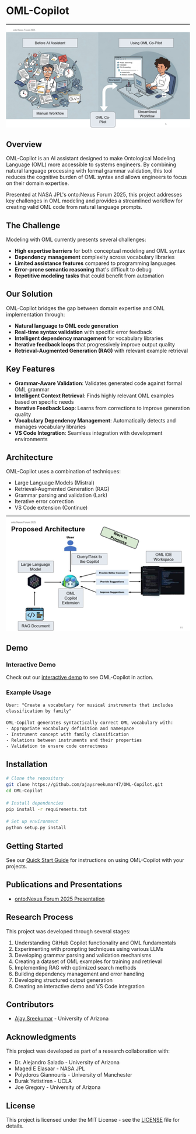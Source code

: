 # OML-Copilot

![OML Copilot Banner](docs/images/oml-copilot-banner.png)

## Overview
OML-Copilot is an AI assistant designed to make Ontological Modeling Language (OML) more accessible to systems engineers. By combining natural language processing with formal grammar validation, this tool reduces the cognitive burden of OML syntax and allows engineers to focus on their domain expertise.

Presented at NASA JPL's onto:Nexus Forum 2025, this project addresses key challenges in OML modeling and provides a streamlined workflow for creating valid OML code from natural language prompts.

## The Challenge
Modeling with OML currently presents several challenges:
- **High expertise barriers** for both conceptual modeling and OML syntax
- **Dependency management** complexity across vocabulary libraries
- **Limited assistance features** compared to programming languages
- **Error-prone semantic reasoning** that's difficult to debug
- **Repetitive modeling tasks** that could benefit from automation

## Our Solution
OML-Copilot bridges the gap between domain expertise and OML implementation through:
- **Natural language to OML code generation**
- **Real-time syntax validation** with specific error feedback
- **Intelligent dependency management** for vocabulary libraries
- **Iterative feedback loops** that progressively improve output quality
- **Retrieval-Augmented Generation (RAG)** with relevant example retrieval

## Key Features
- **Grammar-Aware Validation**: Validates generated code against formal OML grammar
- **Intelligent Context Retrieval**: Finds highly relevant OML examples based on specific needs
- **Iterative Feedback Loop**: Learns from corrections to improve generation quality
- **Vocabulary Dependency Management**: Automatically detects and manages vocabulary libraries
- **VS Code Integration**: Seamless integration with development environments

## Architecture
OML-Copilot uses a combination of techniques:
- Large Language Models (Mistral)
- Retrieval-Augmented Generation (RAG)
- Grammar parsing and validation (Lark)
- Iterative error correction
- VS Code extension (Continue)

![Architecture Diagram](docs/images/architecture.png)

## Demo

### Interactive Demo
Check out our [interactive demo](https://ajaysreekumar47.github.io/oml-copilot-demo) to see OML-Copilot in action.

### Example Usage
```
User: "Create a vocabulary for musical instruments that includes classification by family"

OML-Copilot generates syntactically correct OML vocabulary with:
- Appropriate vocabulary definition and namespace
- Instrument concept with family classification
- Relations between instruments and their properties
- Validation to ensure code correctness
```

## Installation

```bash
# Clone the repository
git clone https://github.com/ajaysreekumar47/OML-Copilot.git
cd OML-Copilot

# Install dependencies
pip install -r requirements.txt

# Set up environment
python setup.py install
```

## Getting Started
See our [Quick Start Guide](docs/quick-start.md) for instructions on using OML-Copilot with your projects.

## Publications and Presentations
- [onto:Nexus Forum 2025 Presentation](https://www.youtube.com/watch?v=fleR6-Fiazo)

## Research Process
This project was developed through several stages:
1. Understanding GitHub Copilot functionality and OML fundamentals
2. Experimenting with prompting techniques using various LLMs
3. Developing grammar parsing and validation mechanisms
4. Creating a dataset of OML examples for training and retrieval
5. Implementing RAG with optimized search methods
6. Building dependency management and error handling
7. Developing structured output generation
8. Creating an interactive demo and VS Code integration

## Contributors
- [Ajay Sreekumar](https://ajaysreekumar47.github.io) - University of Arizona

## Acknowledgments
This project was developed as part of a research collaboration with:
- Dr. Alejandro Salado - University of Arizona
- Maged E Elasaar - NASA JPL
- Polydoros Giannouris - University of Manchester
- Burak Yetistiren - UCLA
- Joe Gregory - University of Arizona

## License
This project is licensed under the MIT License - see the [LICENSE](LICENSE) file for details.
